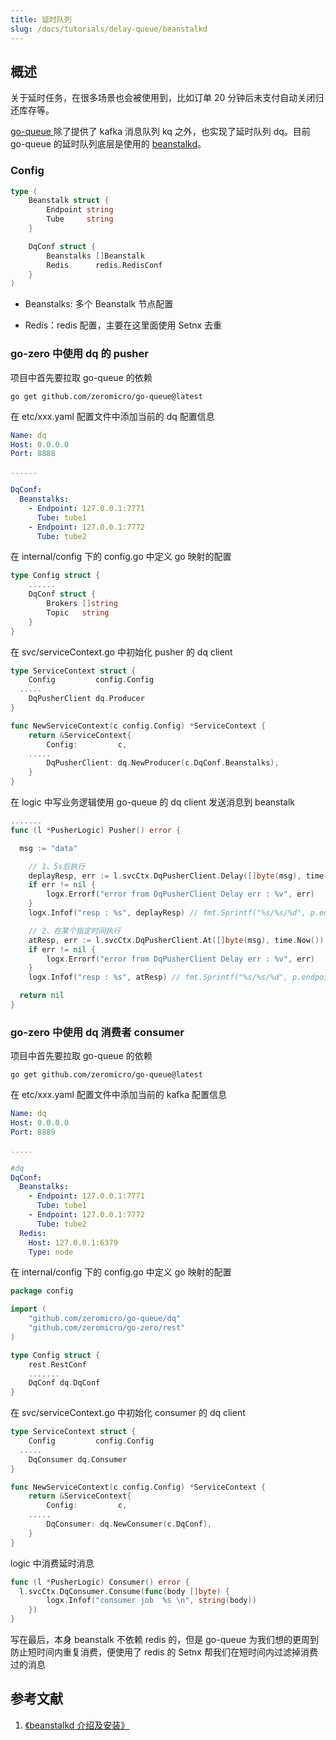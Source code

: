 ```yaml
---
title: 延时队列 
slug: /docs/tutorials/delay-queue/beanstalkd
---
```


## 概述

关于延时任务，在很多场景也会被使用到，比如订单 20 分钟后未支付自动关闭归还库存等。

<a href="https://github.com/zeromicro/go-queue" target="_blank"> go-queue </a> 除了提供了 kafka 消息队列 kq 之外，也实现了延时队列 dq。目前 go-queue 的延时队列底层是使用的 <a href="https://beanstalkd.github.io/" target="_blank">beanstalkd</a>。

### Config

```go
type (
    Beanstalk struct {
        Endpoint string
        Tube     string
    }

    DqConf struct {
        Beanstalks []Beanstalk
        Redis      redis.RedisConf
    }
)
```

- Beanstalks: 多个 Beanstalk 节点配置

- Redis：redis 配置，主要在这里面使用 Setnx 去重

### go-zero 中使用 dq 的 pusher

项目中首先要拉取 go-queue 的依赖

```shell
go get github.com/zeromicro/go-queue@latest
```

在 etc/xxx.yaml 配置文件中添加当前的 dq 配置信息

```yaml
Name: dq
Host: 0.0.0.0
Port: 8888

......

DqConf:
  Beanstalks:
    - Endpoint: 127.0.0.1:7771
      Tube: tube1
    - Endpoint: 127.0.0.1:7772
      Tube: tube2
```

在 internal/config 下的 config.go 中定义 go 映射的配置

```go
type Config struct {
    ......
    DqConf struct {
        Brokers []string
        Topic   string
    }
}
```

在 svc/serviceContext.go 中初始化 pusher 的 dq client

```go
type ServiceContext struct {
    Config         config.Config
  .....
    DqPusherClient dq.Producer
}

func NewServiceContext(c config.Config) *ServiceContext {
    return &ServiceContext{
        Config:         c,
    .....
        DqPusherClient: dq.NewProducer(c.DqConf.Beanstalks),
    }
}
```

在 logic 中写业务逻辑使用 go-queue 的 dq client 发送消息到 beanstalk

```go
.......
func (l *PusherLogic) Pusher() error {

  msg := "data"

    // 1、5s后执行
    deplayResp, err := l.svcCtx.DqPusherClient.Delay([]byte(msg), time.Second*5)
    if err != nil {
        logx.Errorf("error from DqPusherClient Delay err : %v", err)
    }
    logx.Infof("resp : %s", deplayResp) // fmt.Sprintf("%s/%s/%d", p.endpoint, p.tube, id)

    // 2、在某个指定时间执行
    atResp, err := l.svcCtx.DqPusherClient.At([]byte(msg), time.Now())
    if err != nil {
        logx.Errorf("error from DqPusherClient Delay err : %v", err)
    }
    logx.Infof("resp : %s", atResp) // fmt.Sprintf("%s/%s/%d", p.endpoint, p.tube, id)

  return nil
}
```

### go-zero 中使用 dq 消费者 consumer

项目中首先要拉取 go-queue 的依赖

```shell
go get github.com/zeromicro/go-queue@latest
```

在 etc/xxx.yaml 配置文件中添加当前的 kafka 配置信息

```yaml
Name: dq
Host: 0.0.0.0
Port: 8889

.....

#dq
DqConf:
  Beanstalks:
    - Endpoint: 127.0.0.1:7771
      Tube: tube1
    - Endpoint: 127.0.0.1:7772
      Tube: tube2
  Redis:
    Host: 127.0.0.1:6379
    Type: node
```

在 internal/config 下的 config.go 中定义 go 映射的配置

```go
package config

import (
    "github.com/zeromicro/go-queue/dq"
    "github.com/zeromicro/go-zero/rest"
)

type Config struct {
    rest.RestConf
    .......
    DqConf dq.DqConf
}
```

在 svc/serviceContext.go 中初始化 consumer 的 dq client

```go
type ServiceContext struct {
    Config         config.Config
  .....
    DqConsumer dq.Consumer
}

func NewServiceContext(c config.Config) *ServiceContext {
    return &ServiceContext{
        Config:         c,
    .....
        DqConsumer: dq.NewConsumer(c.DqConf),
    }
}
```

logic 中消费延时消息

```go
func (l *PusherLogic) Consumer() error {
  l.svcCtx.DqConsumer.Consume(func(body []byte) {
        logx.Infof("consumer job  %s \n", string(body))
    })
}
```

写在最后，本身 beanstalk 不依赖 redis 的，但是 go-queue 为我们想的更周到防止短时间内重复消费，便使用了 redis 的 Setnx 帮我们在短时间内过滤掉消费过的消息

## 参考文献

1. <a href="https://beanstalkd.github.io/" target="_blank">《beanstalkd 介绍及安装》</a>
